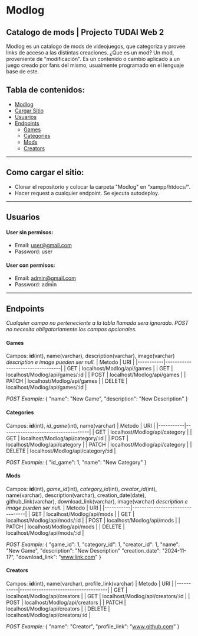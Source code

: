 # Modlog
## Catalogo de mods | Projecto TUDAI Web 2

Modlog es un catalogo de mods de videojuegos, que categoriza y provee links de acceso a las distintas creaciones.
¿Que es un mod? Un mod, proveniente de "modificación". Es un contenido o cambio aplicado a un juego creado por fans del mismo, usualmente programado en el lenguaje base de este.


## Tabla de contenidos:
- [Modlog](#modlog)
- [Cargar Sitio](#como-cargar-el-sitio)
- [Usuarios](#usuarios)
- [Endpoints](#endpoints)
  - [Games](#games)
  - [Categories](#categories)
  - [Mods](#mods)
  - [Creators](#creators)





---

## Como cargar el sitio:
- Clonar el repositorio y colocar la carpeta "Modlog" en "xampp/htdocs/". 
- Hacer request a cualquier endpoint. Se ejecuta autodeploy. 

---

## Usuarios
#### User sin permisos:
- Email: user@gmail.com
- Password: user

#### User con permisos:
- Email: admin@gmail.com
- Password: admin

---

## Endpoints
*Cualquier campo no perteneciente a la tabla llamada sera ignorado. POST no necesita obligatoriamente los campos opcionales.*

#### Games
Campos: **id**(int), name(varchar), description(varchar), image(varchar)
*description e image pueden ser null.*
| Metodo    | URI                              |
|-----------|----------------------------------|
| GET       | localhost/Modlog/api/games       |
| GET       | localhost/Modlog/api/games/:id   |
| POST      | localhost/Modlog/api/games       | 
| PATCH     | localhost/Modlog/api/games       | 
| DELETE    | localhost/Modlog/api/games/:id   | 

*POST Example:*
{
  "name": "New Game",
  "description": "New Description"
}



#### Categories
Campos: **id**(int), *id_game*(int), name(varchar)
| Metodo    | URI                                 |
|-----------|-------------------------------------|
| GET       | localhost/Modlog/api/category       |
| GET       | localhost/Modlog/api/category/:id   |
| POST      | localhost/Modlog/api/category       | 
| PATCH     | localhost/Modlog/api/category       | 
| DELETE    | localhost/Modlog/api/category/:id   | 


*POST Example:*
{
  "id_game": 1,
  "name": "New Category"
}



#### Mods
Campos: **id**(int), *game_id*(int), *category_id*(int), *creator_id*(int), name(varchar), description(varchar), creation_date(date), github_link(varchar), download_link(varchar), image(varchar)
*description e image pueden ser null.*
| Metodo    | URI                             |
|-----------|---------------------------------|
| GET       | localhost/Modlog/api/mods       |
| GET       | localhost/Modlog/api/mods/:id   |
| POST      | localhost/Modlog/api/mods       | 
| PATCH     | localhost/Modlog/api/mods       | 
| DELETE    | localhost/Modlog/api/mods/:id   | 

*POST Example:*
{
  "game_id": 1,
  "category_id": 1,
  "creator_id": 1,
  "name": "New Game",
  "description": "New Description"
  "creation_date": "2024-11-17",
  "download_link": "www.link.com"
}



#### Creators
Campos: **id**(int), name(varchar), profile_link(varchar)
| Metodo    | URI                                 |
|-----------|-------------------------------------|
| GET       | localhost/Modlog/api/creators       |
| GET       | localhost/Modlog/api/creators/:id   |
| POST      | localhost/Modlog/api/creators       | 
| PATCH     | localhost/Modlog/api/creators       | 
| DELETE    | localhost/Modlog/api/creators/:id   | 

*POST Example:*
{
  "name": "Creator",
  "profile_link": "www.github.com"
}